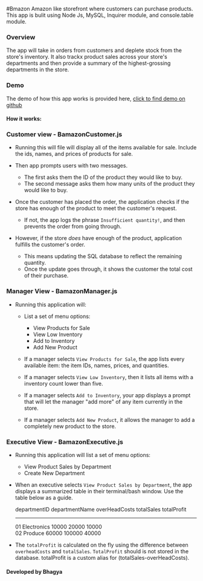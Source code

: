 #Bmazon 
Amazon like storefront where customers can purchase products. This app is bulit using Node Js, MySQL, Inquirer module, and console.table module. 

### Overview

The app will take in orders from customers and deplete stock from the store's inventory. It also trackx product sales across your store's departments and then provide a summary of the highest-grossing departments in the store. 



### Demo

The demo of how this app works is provided here, [click to find demo on github](https://github.com/bhagya88/bamazon/blob/master/BamazonDemo.mp4)

#### How it works:

### Customer view - BamazonCustomer.js


 * Running this  will file will display all of the items available for sale. Include the ids, names, and prices of products for sale.

 * Then app prompts users with two messages. 
	* The first asks them the ID of the product they would like to buy. 
	* The second message asks them how many units of the product they would like to buy.

* Once the customer has placed the order, the application checks if the store has enough of the product to meet the customer's request. 
	* If not, the app logs the phrase `Insufficient quantity!`, and then prevents the order from going through.

* However, if the store *does* have enough of the product, application fulfills the customer's order. 
	* This means updating the SQL database to reflect the remaining quantity.
	* Once the update goes through, it shows the customer the total cost of their purchase.



### Manager View - BamazonManager.js

* Running this application will:

	* List a set of menu options: 
		* View Products for Sale 
		* View Low Inventory
		* Add to Inventory
		* Add New Product

	* If a manager selects `View Products for Sale`, the app lists every available item: the item IDs, names, prices, and quantities.

	* If a manager selects `View Low Inventory`, then it lists all items with a inventory count lower than five.

	* If a manager selects `Add to Inventory`, your app displays a prompt that will let the manager "add more" of any item currently in the store. 

	* If a manager selects `Add New Product`, it allows the manager to add a completely new product to the store.



### Executive View - BamazonExecutive.js


* Running this application will list a set of menu options: 
	* View Product Sales by Department 
	* Create New Department

* When an executive selects `View Product Sales by Department`, the app displays a summarized table in their terminal/bash window. Use the table below as a guide. 

	 departmentID  departmentName  overHeadCosts   totalSales    totalProfit  
	-------------- --------------- --------------- ------------- --------------
	 01             Electronics     10000          20000         10000       
	 02             Produce         60000          100000        40000       


* The `totalProfit` is calculated on the fly using the difference between `overheadCosts` and `totalSales`. `TotalProfit` should is not stored in the database. totalProfit is a custom alias for (totalSales-overHeadCosts). 


#### Developed by Bhagya